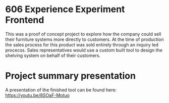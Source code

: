 # 606 Experience Experiment Frontend

This was a proof of concept project to explore how the company could sell their furniture systems more directly to customers. At the time of production the sales process for this product was sold entirely through an inquiry led procecss. Sales representatives would use a custom built tool to design the shelving system on behalf of their customers. 

# Project summary presentation 
A presentation of the finished tool can be found here: https://youtu.be/8SOaF-Motuo


